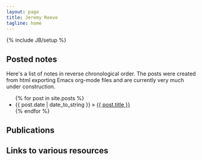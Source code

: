```yaml
---
layout: page
title: Jeremy Reeve
tagline: home
---
```

{% include JB/setup %}

    
## Posted notes

Here's a list of notes in reverse chronological order.  The posts were created from html exporting Emacs org-mode files and are currently very much under construction.

<ul class="posts">
  {% for post in site.posts %}
    <li><span>{{ post.date | date_to_string }}</span> &raquo; <a href="{{ BASE_PATH }}{{ post.url }}">{{ post.title }}</a></li>
  {% endfor %}
</ul>


## Publications


## Links to various resources




